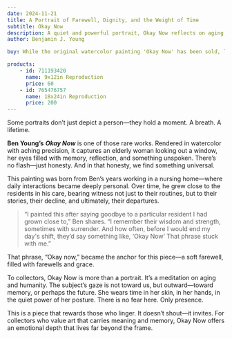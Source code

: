 ```yaml
---
date: 2024-11-21
title: A Portrait of Farewell, Dignity, and the Weight of Time
subtitle: Okay Now
description: A quiet and powerful portrait, Okay Now reflects on aging, memory, and the tender farewells that come with the passage of time. Inspired by Ben Young’s experience working in a nursing home, the painting honors the emotional bonds he formed with residents and the quiet dignity of saying goodbye. With expressive realism and deep sensitivity, this piece invites the viewer to pause, reflect, and connect with the universal experience of letting go.
author: Benjamin J. Young

buy: While the original watercolor painting 'Okay Now' has been sold, limited edition reproductions are still available in various sizes. This emotionally resonant piece continues to connect with collectors, and these high-quality prints offer a meaningful way to bring its story into your own space.

products:
    - id: 711193420
      name: 9x12in Reproduction
      price: 60
    - id: 765476757
      name: 18x24in Reproduction
      price: 200
---
```


Some portraits don’t just depict a person—they hold a moment. A breath. A lifetime.

**Ben Young’s** ___Okay Now___ is one of those rare works. Rendered in watercolor with aching precision, it captures an elderly woman looking out a window, her eyes filled with memory, reflection, and something unspoken. There’s no flash—just honesty. And in that honesty, we find something universal.

<!--more-->

This painting was born from Ben’s years working in a nursing home—where daily interactions became deeply personal. Over time, he grew close to the residents in his care, bearing witness not just to their routines, but to their stories, their decline, and ultimately, their departures.

> “I painted this after saying goodbye to a particular resident I had grown close to,” Ben shares. “I remember their wisdom and strength, sometimes with surrender. And how often, before I would end my day's shift, they’d say something like, ‘Okay Now’ That phrase stuck with me.”

That phrase, “Okay now,” became the anchor for this piece—a soft farewell, filled with farewells and grace.

To collectors, Okay Now is more than a portrait. It’s a meditation on aging and humanity. The subject’s gaze is not toward us, but outward—toward memory, or perhaps the future. She wears time in her skin, in her hands, in the quiet power of her posture. There is no fear here. Only presence.

This is a piece that rewards those who linger. It doesn’t shout—it invites. For collectors who value art that carries meaning and memory, Okay Now offers an emotional depth that lives far beyond the frame.